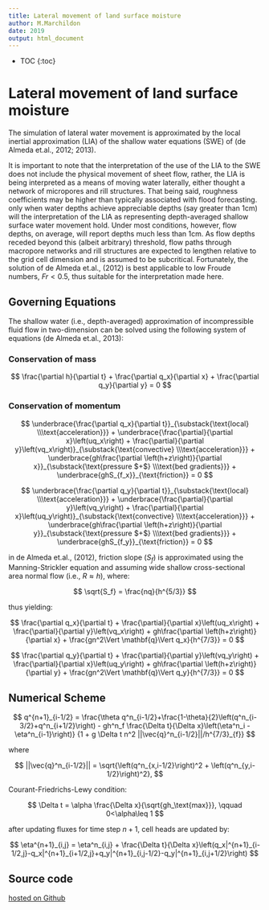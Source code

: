 ```yaml
---
title: Lateral movement of land surface moisture
author: M.Marchildon
date: 2019
output: html_document
---
```


* TOC
{:toc}

# Lateral movement of land surface moisture

The simulation of lateral water movement is approximated by the local inertial approximation (LIA) of the shallow water equations (SWE) of (de Almeda et.al., 2012; 2013). 

It is important to note that the interpretation of the use of the LIA to the SWE does not include the physical movement of sheet flow, rather, the LIA is being interpreted as a means of moving water laterally, either thought a network of micropores and rill structures. That being said, roughness coefficients may be higher than typically associated with flood forecasting. only when water depths achieve appreciable depths (say greater than 1cm) will the interpretation of the LIA as representing depth-averaged shallow surface water movement hold. Under most conditions, however, flow depths, on average, will report depths much less than 1cm. As flow depths receded beyond this (albeit arbitrary) threshold, flow paths through macropore networks and rill structures are expected to lengthen relative to the grid cell dimension and is assumed to be subcritical. Fortunately, the solution of de Almeda et.al., (2012) is best applicable to low Froude numbers, $Fr<0.5$, thus suitable for the interpretation made here.


## Governing Equations

The shallow water (i.e., depth-averaged) approximation of incompressible fluid flow in two-dimension can be solved using the following system of equations (de Almeda et.al., 2013):

### Conservation of mass

$$
	\frac{\partial h}{\partial t} + \frac{\partial q_x}{\partial x} + \frac{\partial q_y}{\partial y} = 0
$$

### Conservation of momentum

$$
	\underbrace{\frac{\partial q_x}{\partial t}}_{\substack{\text{local} \\\text{acceleration}}} 
	+ \underbrace{\frac{\partial}{\partial x}\left(uq_x\right) + \frac{\partial}{\partial y}\left(vq_x\right)}_{\substack{\text{convective} \\\text{acceleration}}} 
	+ \underbrace{gh\frac{\partial \left(h+z\right)}{\partial x}}_{\substack{\text{pressure $+$} \\\text{bed gradients}}}
	+ \underbrace{ghS_{f_x}}_{\text{friction}} = 0
$$

$$
	\underbrace{\frac{\partial q_y}{\partial t}}_{\substack{\text{local} \\\text{acceleration}}} 
	+ \underbrace{\frac{\partial}{\partial y}\left(vq_y\right) + \frac{\partial}{\partial x}\left(uq_y\right)}_{\substack{\text{convective} \\\text{acceleration}}} 
	+ \underbrace{gh\frac{\partial \left(h+z\right)}{\partial y}}_{\substack{\text{pressure $+$} \\\text{bed gradients}}}
	+ \underbrace{ghS_{f_y}}_{\text{friction}} = 0
$$

in de Almeda et.al., (2012), friction slope ($S_f$) is approximated using the Manning-Strickler equation and assuming wide shallow cross-sectional area normal flow (i.e., $R\approx h$), where:

$$
	\sqrt{S_f} = \frac{nq}{h^{5/3}}
$$

thus yielding:

$$
	\frac{\partial q_x}{\partial t} + \frac{\partial}{\partial x}\left(uq_x\right) + \frac{\partial}{\partial y}\left(vq_x\right) + gh\frac{\partial \left(h+z\right)}{\partial x} + \frac{gn^2\Vert \mathbf{q}\Vert q_x}{h^{7/3}} = 0
$$	

$$
	\frac{\partial q_y}{\partial t} + \frac{\partial}{\partial y}\left(vq_y\right) + \frac{\partial}{\partial x}\left(uq_y\right) + gh\frac{\partial \left(h+z\right)}{\partial y} + \frac{gn^2\Vert \mathbf{q}\Vert q_y}{h^{7/3}} = 0
$$



## Numerical Scheme

$$
	q^{n+1}_{i-1/2} = \frac{\theta q^n_{i-1/2}+\frac{1-\theta}{2}\left(q^n_{i-3/2}+q^n_{i+1/2}\right) - 
				gh^n_f \frac{\Delta t}{\Delta x}\left(\eta^n_i - \eta^n_{i-1}\right)}
				{1 + g \Delta t n^2 ||\vec{q}^n_{i-1/2}||/h^{7/3}_{f}}
$$

where

$$
	||\vec{q}^n_{i-1/2}|| = \sqrt{\left(q^n_{x,i-1/2}\right)^2 + \left(q^n_{y,i-1/2}\right)^2},
$$


Courant-Friedrichs-Lewy condition:

$$
	\Delta t = \alpha \frac{\Delta x}{\sqrt{gh_\text{max}}}, \qquad 0<\alpha\leq 1
$$

after updating fluxes for time step $n+1$, cell heads are updated by:

$$
	\eta^{n+1}_{i,j} = \eta^n_{i,j} + \frac{\Delta t}{\Delta x}\left(q_x|^{n+1}_{i-1/2,j}-q_x|^{n+1}_{i+1/2,j}+q_y|^{n+1}_{i,j-1/2}-q_y|^{n+1}_{i,j+1/2}\right)
$$

## Source code

[hosted on Github](https://github.com/maseology/goHydro/tree/master/lia)